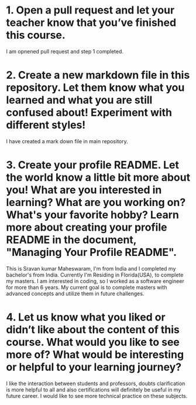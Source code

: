 # 1. Open a pull request and let your teacher know that you’ve finished this course.
I am opnened pull request and step 1 completed.

# 2. Create a new markdown file in this repository. Let them know what you learned and what you are still confused about! Experiment with different styles!
I have created a mark down file in main repository. 

# 3. Create your profile README. Let the world know a little bit more about you! What are you interested in learning? What are you working on? What's your favorite hobby? Learn more about creating your profile README in the document, "Managing Your Profile README".
This is Sravan kumar Maheswaram, I'm from India and I completed my bachelor's from India. Currently I'm Residing in Florida(USA), to complete my masters. I am interested in coding, so I worked as a software engineer for more than 6 years. My current goal is to complete masters with advanced concepts and utilize them in future challenges.

# 4. Let us know what you liked or didn’t like about the content of this course. What would you like to see more of? What would be interesting or helpful to your learning journey?
I like the interaction between students and professors, doubts clarification is more helpful to all and also certifications will definitely be useful in my future career. I would like to see more technical practice on these subjects.
